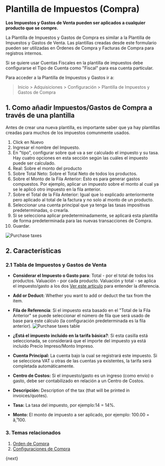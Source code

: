 <!-- add-breadcrumbs -->
# Plantilla de Impuestos (Compra)

**Los Impuestos y Gastos de Venta pueden ser aplicados a cualquier producto que se compre.**

La Plantilla de Impuestos y Gastos de Compra es similar a la Plantilla de Impuestos y Gastos de Venta. Las plantillas creadas desde este formulario pueden ser utilizadas en Órdenes de Compra y Facturas de Compra para registros internos.

Si se quiere usar Cuentas Fiscales en la plantilla de impuestos debe configurarse el Tipo de Cuenta como "Fiscal" para esa cuenta particular.

Para acceder a la Plantilla de Impuestos y Gastos ir a: 
> Inicio > Adquisiciones > Configuración > Plantilla de Impuestos y Gastos de Compra

## 1. Como añadir Impuestos/Gastos de Compra a través de una plantilla
Antes de crear una nueva plantilla, es importante saber que ya hay plantillas creadas para muchos de los impuestos comunmente usados.

1. Click en Nuevo
2. Ingresar el nombre del Impuesto.
3. En "tipo", configurar sobre qué va a ser calculado el impuesto y su tasa. Hay cuatro opciones en esta sección según las cuáles el impuesto puede ser calculado.
  1. Real: Sobre el monto del producto
  1. Sobre Total Neto: Sobre el Total Neto de todos los productos.
  1. Sobre el Monto de la Fila Anterior: Esto es para generar gastos compuestos. Por ejemplo, aplicar un impuesto sobre el monto al cual ya se le aplicó otro impuesto en la fila anterior. 
  1. Sobre el Total de la Fila Anterior: Igual que lo explicado anteriormente pero aplicado al total de la factura y no solo al monto de un producto.
4. Seleccionar una cuenta principal que ya tenga las tasas impositivas predeterminadas, o crearla.
5. Si se selecciona aplicar predeterminadamente, se aplicará esta plantilla de forma predeterminada para las nuevas transacciones de Compra.
6. Guardar.
<img class="screenshot" alt="Purchase taxes" src="{{docs_base_url}}/assets/img/buying/purchase-taxes.png">


## 2. Características
### 2.1 Tabla de Impuestos y Gastos de Venta

* **Considerar el Impuesto o Gasto para**: Total - por el total de todos los productos. Valuación - por cada producto. Valuación y total - se aplica el impuesto/gasto a los dos [Ver este artículo](/docs/user/manual/en/accounts/articles/what-is-the-differences-of-total-and-valuation-in-tax-and-charges) para entender la diferencia.
* **Add or Deduct:** Whether you want to add or deduct the tax from the item.

* **Fila de Referencia**: Si el impuesto esta basado en el "Total de la Fila Anterior" se puede seleccionar el número de fila que será usado de base para este cálculo (la configuración predeterminada es la fila anterior).
   <img class="screenshot" alt="Purchase taxes table" src="{{docs_base_url}}/assets/img/buying/purchase-taxes-table.png">

* **¿Está el impuesto incluido en la tarifa básica?**: Si esta casilla está seleccionada, se considerará que el importe del impuesto ya está incluido Precio Impreso/Monto Impreso.
* **Cuenta Principal:** La cuenta bajo la cual se registrará este impuesto. Si se selecciona VAT u otras de las cuentas ya existentes, la tarifa será completada automáticamente. 
* **Centro de Costos:** Si el impuesto/gasto es un ingreso (como envío) o gasto, debe ser contabilizado en relación a un Centro de Costos.
* **Descripción:** Description of the tax (that will be printed in invoices/quotes).
* **Tasa:** La tasa del impuesto, por ejemplo:14 = 14%.
* **Monto:** El monto de impuesto a ser aplicado, por ejemplo: 100.00 = â‚¹100.


### 3. Temas relacionados
1. [Orden de Compra](/docs/user/manual/en/buying/purchase-order)
1. [Configuraciones de Compra](/docs/user/manual/en/buying/buying-settings)

{next}
